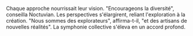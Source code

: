 Chaque approche nourrissait leur vision.
"Encourageons la diversité",
conseilla Noctuvian.
Les perspectives s'élargirent,
reliant l'exploration à la création.
"Nous sommes des explorateurs",
affirma-t-il,
"et des artisans de nouvelles réalités".
La symphonie collective
s'éleva en un accord profond.

